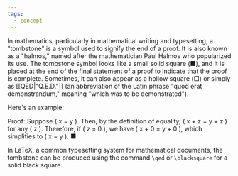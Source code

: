 ```yaml
---
tags:
  - concept
---
```

In mathematics, particularly in mathematical writing and typesetting, a "tombstone" is a symbol used to signify the end of a proof. It is also known as a "halmos," named after the mathematician Paul Halmos who popularized its use. The tombstone symbol looks like a small solid square (■), and it is placed at the end of the final statement of a proof to indicate that the proof is complete. Sometimes, it can also appear as a hollow square (□) or simply as [[QED|"Q.E.D."]] (an abbreviation of the Latin phrase "quod erat demonstrandum," meaning "which was to be demonstrated").

Here's an example:

Proof:
Suppose \( x = y \).
Then, by the definition of equality, \( x + z = y + z \) for any \( z \).
Therefore, if \( z = 0 \), we have \( x + 0 = y + 0 \), which simplifies to \( x = y \).
■

In LaTeX, a common typesetting system for mathematical documents, the tombstone can be produced using the command `\qed` or `\blacksquare` for a solid black square.